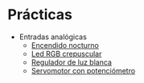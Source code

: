 # Prácticas


* Entradas analógicas
	* [Encendido nocturno](Practicas/Encendido-nocturno/README.md)
	* [Led RGB crepuscular](Practicas/Led-RGB-crepuscular/README.md)
	* [Regulador de luz blanca](Practicas/Regulador-de-luz-blanca/README.md)
	* [Servomotor con potenciómetro](Practicas/Servomotor-con-potenciometro/README.md)
